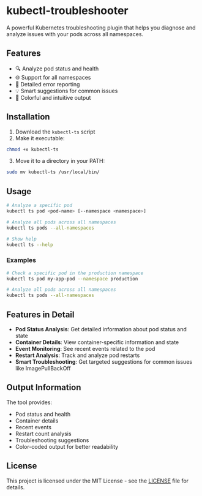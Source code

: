 # kubectl-troubleshooter

A powerful Kubernetes troubleshooting plugin that helps you diagnose and analyze issues with your pods across all namespaces.

## Features

- 🔍 Analyze pod status and health
- 🌐 Support for all namespaces
- 🚨 Detailed error reporting
- 💡 Smart suggestions for common issues
- 🎨 Colorful and intuitive output

## Installation

1. Download the `kubectl-ts` script
2. Make it executable:
```bash
chmod +x kubectl-ts
```
3. Move it to a directory in your PATH:
```bash
sudo mv kubectl-ts /usr/local/bin/
```

## Usage

```bash
# Analyze a specific pod
kubectl ts pod <pod-name> [--namespace <namespace>]

# Analyze all pods across all namespaces
kubectl ts pods --all-namespaces

# Show help
kubectl ts --help
```

### Examples

```bash
# Check a specific pod in the production namespace
kubectl ts pod my-app-pod --namespace production

# Analyze all pods across all namespaces
kubectl ts pods --all-namespaces
```

## Features in Detail

- **Pod Status Analysis**: Get detailed information about pod status and state
- **Container Details**: View container-specific information and state
- **Event Monitoring**: See recent events related to the pod
- **Restart Analysis**: Track and analyze pod restarts
- **Smart Troubleshooting**: Get targeted suggestions for common issues like ImagePullBackOff

## Output Information

The tool provides:
- Pod status and health
- Container details
- Recent events
- Restart count analysis
- Troubleshooting suggestions
- Color-coded output for better readability

## License

This project is licensed under the MIT License - see the [LICENSE](LICENSE) file for details. 
